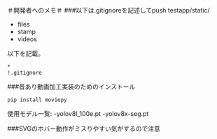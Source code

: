 ＃開発者へのメモ＃
###以下は.gitignoreを記述してpush
testapp/static/
- files
- stamp
- videos

以下を記載。
``````````
*
!.gitignore

``````````

###音あり動画加工実装のためのインストール

`pip install moviepy`

使用モデル一覧:
-yolov8l_100e.pt
-yolov8x-seg.pt

###SVGのホバー動作がミスりやすい気がするので注意

